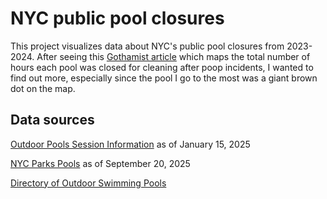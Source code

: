 # NYC public pool closures

This project visualizes data about NYC's public pool closures from 2023-2024.  After seeing this [Gothamist article](https://gothamist.com/news/these-nyc-pools-kept-closing-last-summer-after-people-pooped-in-them) which maps the total number of hours each pool was closed for cleaning after poop incidents, I wanted to find out more, especially since the pool I go to the most was a giant brown dot on the map.  

## Data sources

[Outdoor Pools Session Information](https://data.cityofnewyork.us/Recreation/Outdoor-Pools-Session-Information/82jf-bykm/about_data) as of January 15, 2025

[NYC Parks Pools](https://data.cityofnewyork.us/Recreation/NYC-Parks-Pools/y5rm-wagw/about_data) as of September 20, 2025

[Directory of Outdoor Swimming Pools](https://data.cityofnewyork.us/Recreation/Directory-of-Outdoor-Swimming-Pools/fx7a-24mf/about_data)